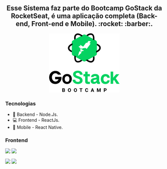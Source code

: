 <h2 align="center">
Esse Sistema faz parte do Bootcamp GoStack da RocketSeat, é uma aplicação completa (Back-end, Front-end e Mobile). :rocket: :barber:.</br>
</h2>
 
 
<p align="center"> 
 <img 
    src="68747470733a2f2f726f636b6574736561742d63646e2e73332d73612d656173742d312e616d617a6f6e6177732e636f6d2f626f6f7463616d702d6865616465722e706e67.png"/>
</p>
 
### Tecnologias
- :file_folder: Backend - Node.Js.
- :computer: Frontend - ReactJs.
- :iphone: Mobile - React Native.

### Frontend
<p float="left"> 
 <img height="250" src="Captura de Tela 2020-10-22 às 20.19.50.png"/>
 <img height="250" src="Captura de Tela 2020-10-22 às 20.19.40.png"/>
</p>

<p float="left"> 
 <img height="200" src="Captura de Tela 2020-10-22 às 20.19.30.png"/>
 <img height="200" src="Captura de Tela 2020-10-22 às 20.19.25.png"/>
</p>


```Tecnologias

```

